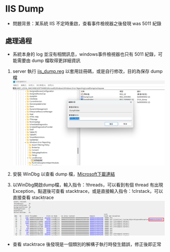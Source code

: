 # IIS Dump

- 問題背景：某系統 IIS 不定時重啟，查看事件檢視器之後發現 was 5011 紀錄

## 處理過程

- 系統本身的 log 並沒有相關訊息，windows事件檢視器也只有 5011 紀錄，可能需要由 dump 檔取得更詳細資訊
1. server 執行 [iis_dump.reg](iis_dump.reg) 以套用註冊碼，或是自行修改，目的為保存 dump 檔
![](01.png)

2. 安裝 WinDbg 以查看 dump 檔，[Microsoft下載連結](https://learn.microsoft.com/zh-tw/windows-hardware/drivers/debugger/)

3. 以WinDbg開啟dump檔，輸入指令：!threads，可以看到有個 thread 有出現 Exception，點選後可查看 stacktrace，或是直接輸入指令：!clrstack，可以直接查看 stacktrace
![](02.png)

- 查看 stacktrace 後發現是一個類別的解構子執行時發生錯誤，修正後即正常
